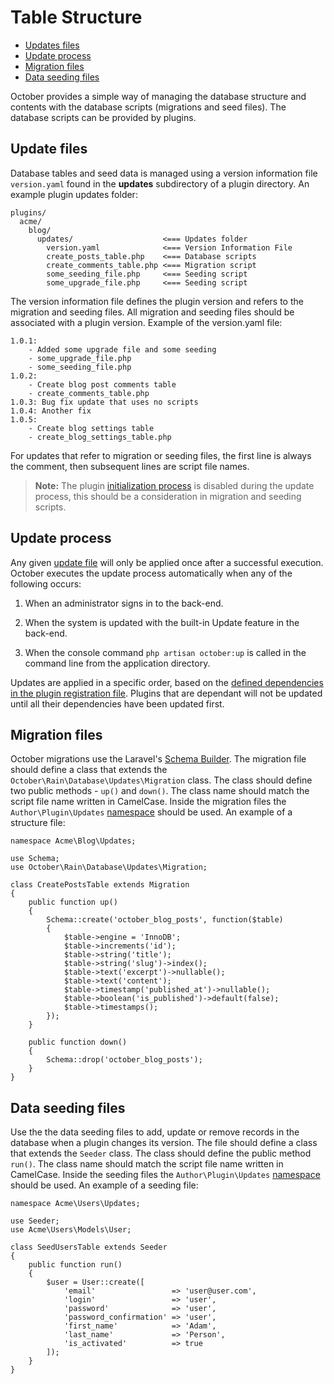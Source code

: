 # Table Structure

- [Updates files](#update-files)
- [Update process](#update-process)
- [Migration files](#migration-files)
- [Data seeding files](#data-seeding-files)

October provides a simple way of managing the database structure and contents with the database scripts (migrations and seed files). The database scripts can be provided by plugins.

<a name="update-files" class="anchor" href="#update-files"></a>
## Update files

Database tables and seed data is managed using a version information file `version.yaml` found in the **updates** subdirectory of a plugin directory. An example plugin updates folder:

    plugins/
      acme/
        blog/
          updates/                    <=== Updates folder
            version.yaml              <=== Version Information File
            create_posts_table.php    <=== Database scripts
            create_comments_table.php <=== Migration script
            some_seeding_file.php     <=== Seeding script
            some_upgrade_file.php     <=== Seeding script

The version information file defines the plugin version and refers to the migration and seeding files. All migration and seeding files should be associated with a plugin version. Example of the version.yaml file:

    1.0.1:
        - Added some upgrade file and some seeding
        - some_upgrade_file.php
        - some_seeding_file.php
    1.0.2:
        - Create blog post comments table
        - create_comments_table.php
    1.0.3: Bug fix update that uses no scripts
    1.0.4: Another fix
    1.0.5: 
        - Create blog settings table
        - create_blog_settings_table.php

For updates that refer to migration or seeding files, the first line is always the comment, then subsequent lines are script file names.

> **Note:** The plugin [initialization process](../plugin/registration#routing-initialization) is disabled during the update process, this should be a consideration in migration and seeding scripts.

<a name="update-process" class="anchor" href="#update-process"></a>
## Update process

Any given [update file](#update-files) will only be applied once after a successful execution. October executes the update process automatically when any of the following occurs:

1. When an administrator signs in to the back-end.

2. When the system is updated with the built-in Update feature in the back-end.

3. When the console command `php artisan october:up` is called in the command line from the application directory.

Updates are applied in a specific order, based on the [defined dependencies in the plugin registration file](../plugin/registration#dependency-definitions). Plugins that are dependant will not be updated until all their dependencies have been updated first.

<a name="migration-files" class="anchor" href="#migration-files"></a>
## Migration files

October migrations use the Laravel's [Schema Builder](http://laravel.com/docs/schema). The migration file should define a class that extends the `October\Rain\Database\Updates\Migration` class. The class should define two public methods - `up()` and `down()`.  The class name should match the script file name written in CamelCase. Inside the migration files the `Author\Plugin\Updates` [namespace](../plugin/registration#namespaces) should be used. An example of a structure file:

    namespace Acme\Blog\Updates;

    use Schema;
    use October\Rain\Database\Updates\Migration;

    class CreatePostsTable extends Migration
    {
        public function up()
        {
            Schema::create('october_blog_posts', function($table)
            {
                $table->engine = 'InnoDB';
                $table->increments('id');
                $table->string('title');
                $table->string('slug')->index();
                $table->text('excerpt')->nullable();
                $table->text('content');
                $table->timestamp('published_at')->nullable();
                $table->boolean('is_published')->default(false);
                $table->timestamps();
            });
        }

        public function down()
        {
            Schema::drop('october_blog_posts');
        }
    }

<a name="data-seeding-files" class="anchor" href="#data-seeding-files"></a>
## Data seeding files

Use the the data seeding files to add, update or remove records in the database when a plugin changes its version. The file should define a class that extends the `Seeder` class. The class should define the public method `run()`. The class name should match the script file name written in CamelCase. Inside the seeding files the `Author\Plugin\Updates` [namespace](../plugin/registration#namespaces) should be used. An example of a seeding file:

    namespace Acme\Users\Updates;

    use Seeder;
    use Acme\Users\Models\User;

    class SeedUsersTable extends Seeder
    {
        public function run()
        {
            $user = User::create([
                'email'                 => 'user@user.com',
                'login'                 => 'user',
                'password'              => 'user',
                'password_confirmation' => 'user',
                'first_name'            => 'Adam',
                'last_name'             => 'Person',
                'is_activated'          => true
            ]);
        }
    }
